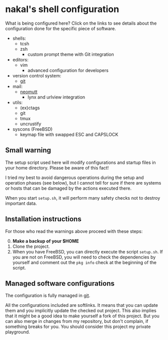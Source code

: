 # nakal's shell configuration

What is being configured here? Click on the links to see details
about the configuration done for the specific piece of software.

* shells:
	* tcsh
	* zsh
		* custom prompt theme with Git integration
* editors:
	* vim
		* advanced configuration for developers
* version control system:
	* [git](git/README.md)
* mail:
	* [neomutt](mutt/README.md)
		* lynx and urlview integration
* utils:
	* (ex)ctags
	* git
	* tmux
	* uncrustify
* syscons (FreeBSD)
	* keymap file with swapped ESC and CAPSLOCK

## Small warning

The setup script used here will modify configurations and startup files
in your home directory. Please be aware of this fact!

I tried my best to avoid dangerous operations during the setup and operation
phases (see below), but I cannot tell for sure if there are systems or hosts
that can be damaged by the actions executed there.

When you start `setup.sh`, it will perform many safety checks not to destroy
important data.

## Installation instructions

For those who read the warnings above proceed with these steps:

0. **Make a backup of your $HOME**
1. Clone the project.
2. When you have FreeBSD, you can directly execute the script
   `setup.sh`. If you are not on FreeBSD, you will need
   to check the dependencies by yourself and comment out the
   `pkg info` check at the beginning of the script.

## Managed software configurations

The configuration is fully managed in [git](http://git-scm.com).

All the configurations included are softlinks. It means that you can update
them and you implicitly update the checked out project. This also implies
that it might be a good idea to make yourself a fork of this project. But
you can also merge in changes from my repository, but don't complain, if
something breaks for you. You should consider this project my private
playground.
